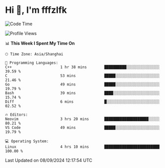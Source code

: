 # Hi 👋, I'm fffzlfk

<!--START_SECTION:waka-->
![Code Time](http://img.shields.io/badge/Code%20Time-969%20hrs%203%20mins-blue)

![Profile Views](http://img.shields.io/badge/Profile%20Views-0-blue)

📊 **This Week I Spent My Time On** 

```text
🕑︎ Time Zone: Asia/Shanghai

💬 Programming Languages: 
C++                      1 hr 38 mins        ██████████░░░░░░░░░░░░░░░   39.59 % 
C                        53 mins             █████░░░░░░░░░░░░░░░░░░░░   21.46 % 
Go                       49 mins             █████░░░░░░░░░░░░░░░░░░░░   19.79 % 
Bash                     39 mins             ████░░░░░░░░░░░░░░░░░░░░░   15.74 % 
Diff                     6 mins              █░░░░░░░░░░░░░░░░░░░░░░░░   02.52 % 

🔥 Editors: 
Neovim                   3 hrs 20 mins       ████████████████████░░░░░   80.21 % 
VS Code                  49 mins             █████░░░░░░░░░░░░░░░░░░░░   19.79 % 

💻 Operating System: 
Linux                    4 hrs 10 mins       █████████████████████████   100.00 % 
```


 Last Updated on 08/09/2024 12:17:54 UTC
<!--END_SECTION:waka-->
